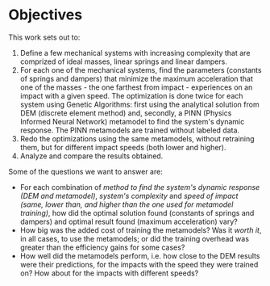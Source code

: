 # Objectives
This work sets out to:

1. Define a few mechanical systems with increasing complexity that are comprized
of ideal masses, linear springs and linear dampers.
2. For each one of the mechanical systems, find the parameters (constants of
springs and dampers) that minimize the maximum acceleration that one of the
masses - the one farthest from impact - experiences on an impact with a given
speed. The optimization is done twice for each system using Genetic Algorithms:
first using the analytical solution from DEM (discrete element method) and,
secondly, a PINN (Physics Informed Neural Network) metamodel to find the
system's dynamic response. The PINN metamodels are trained without labeled data.
3. Redo the optimizations using the same metamodels, without retraining them,
but for different impact speeds (both lower and higher).
4. Analyze and compare the results obtained.

Some of the questions we want to answer are:

- For each combination of *method to find the system's dynamic response (DEM and
  metamodel)*, *system's complexity* and *speed of impact (same, lower than, and
  higher than the one used for metamodel training)*, how did the optimal solution
  found (constants of springs and dampers) and optimal result found (maximum
  acceleration) vary?
- How big was the added cost of training the metamodels? Was it *worth it*, in
  all cases, to use the metamodels; or did the training overhead was greater
  than the efficiency gains for some cases?
- How well did the metamodels perform, i.e. how close to the DEM results were
  their predictions, for the impacts with the speed they were trained on? How
  about for the impacts with different speeds?
